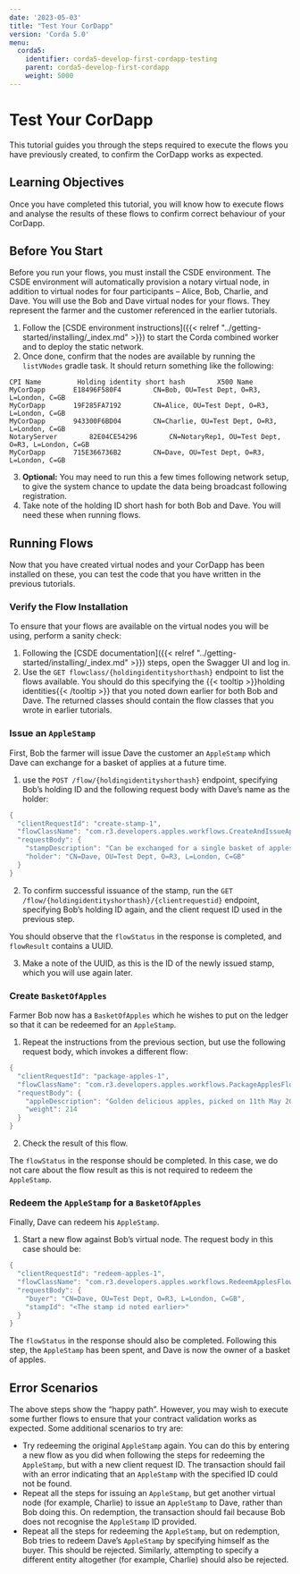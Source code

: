```yaml
---
date: '2023-05-03'
title: "Test Your CorDapp"
version: 'Corda 5.0'
menu:
  corda5:
    identifier: corda5-develop-first-cordapp-testing
    parent: corda5-develop-first-cordapp
    weight: 5000
---
```


# Test Your CorDapp

This tutorial guides you through the steps required to execute the flows you have previously created,
to confirm the CorDapp works as expected.

## Learning Objectives

Once you have completed this tutorial, you will know how to execute flows and analyse the results of these
flows to confirm correct behaviour of your CorDapp.

## Before You Start

Before you run your flows, you must install the CSDE environment.
The CSDE environment will automatically provision a notary virtual node, in addition to virtual nodes for four participants
– Alice, Bob, Charlie, and Dave. You will use the Bob and Dave virtual nodes for your flows. They represent the farmer
and the customer referenced in the earlier tutorials.

1. Follow the [CSDE environment instructions]({{< relref "../getting-started/installing/_index.md" >}}) to start the Corda combined worker and to deploy the static network.
2. Once done, confirm that the nodes are available by running the `listVNodes` gradle task. It should return something like the following:
```shell
CPI Name		 Holding identity short hash 		X500 Name
MyCorDapp		E18496F580F4 		CN=Bob, OU=Test Dept, O=R3, L=London, C=GB
MyCorDapp		19F285FA7192 		CN=Alice, OU=Test Dept, O=R3, L=London, C=GB
MyCorDapp		943300F6BD04 		CN=Charlie, OU=Test Dept, O=R3, L=London, C=GB
NotaryServer		82E04CE54296 		CN=NotaryRep1, OU=Test Dept, O=R3, L=London, C=GB
MyCorDapp		715E366736B2 		CN=Dave, OU=Test Dept, O=R3, L=London, C=GB
```
3. **Optional:** You may need to run this a few times following network setup, to give the system chance to update
the data being broadcast following registration.
4. Take note of the holding ID short hash for both Bob and Dave. You will need these when running flows.

## Running Flows

Now that you have created virtual nodes and your CorDapp has been installed on these, you can test the code that
you have written in the previous tutorials.

### Verify the Flow Installation

To ensure that your flows are available on the virtual nodes you will be using, perform a sanity check:

1. Following the [CSDE documentation]({{< relref "../getting-started/installing/_index.md" >}}) steps, open the Swagger UI and log in.
2. Use the `GET flowclass/{holdingidentityshorthash}` endpoint to list the flows available.
You should do this specifying the {{< tooltip >}}holding identities{{< /tooltip >}} that you noted down earlier for both Bob and Dave.
The returned classes should contain the flow classes that you wrote in earlier tutorials.

### Issue an `AppleStamp`

First, Bob the farmer will issue Dave the customer an `AppleStamp` which Dave can exchange for a basket of applies
at a future time.

1. use the `POST /flow/{holdingidentityshorthash}` endpoint, specifying Bob’s holding ID
and the following request body with Dave’s name as the holder:

```kotlin
{
  "clientRequestId": "create-stamp-1",
  "flowClassName": "com.r3.developers.apples.workflows.CreateAndIssueAppleStampFlow",
  "requestBody": {
    "stampDescription": "Can be exchanged for a single basket of apples",
    "holder": "CN=Dave, OU=Test Dept, O=R3, L=London, C=GB"
  }
}
```

2. To confirm successful issuance of the stamp, run the `GET /flow/{holdingidentityshorthash}/{clientrequestid}` endpoint,
specifying Bob’s holding ID again, and the client request ID used in the previous step.

You should observe that the `flowStatus` in the response is completed, and `flowResult` contains a UUID.

3. Make a note of the UUID, as this is the ID of the newly issued stamp, which you will use again later.

### Create `BasketOfApples`

Farmer Bob now has a `BasketOfApples` which he wishes to put on the ledger so that it can be redeemed for an `AppleStamp`.

1. Repeat the instructions from the previous section, but use the following request body, which invokes a different flow:

```kotlin
{
  "clientRequestId": "package-apples-1",
  "flowClassName": "com.r3.developers.apples.workflows.PackageApplesFlow",
  "requestBody": {
    "appleDescription": "Golden delicious apples, picked on 11th May 2023",
    "weight": 214
  }
}
```

2. Check the result of this flow.

The `flowStatus` in the response should be completed. In this case, we do not care about the
flow result as this is not required to redeem the `AppleStamp`.

### Redeem the `AppleStamp` for a `BasketOfApples`

Finally, Dave can redeem his `AppleStamp`.

1. Start a new flow against Bob’s virtual node. The request body in this case should be:

```kotlin
{
  "clientRequestId": "redeem-apples-1",
  "flowClassName": "com.r3.developers.apples.workflows.RedeemApplesFlow",
  "requestBody": {
    "buyer": "CN=Dave, OU=Test Dept, O=R3, L=London, C=GB",
    "stampId": "<The stamp id noted earlier>"
  }
}
```

The `flowStatus` in the response should also be completed. Following this step, the `AppleStamp` has been spent, and Dave is now the owner of a basket of apples.

## Error Scenarios

The above steps show the “happy path”. However, you may wish to execute some further flows to ensure that your contract validation works as expected. Some additional scenarios to try are:

* Try redeeming the original `AppleStamp` again. You can do this by entering a new flow as you did when following the steps
for redeeming the `AppleStamp`, but with a new client request ID. The transaction should fail with an error indicating
that an `AppleStamp` with the specified ID could not be found.
* Repeat all the steps for issuing an `AppleStamp`, but get another virtual node (for example, Charlie) to
issue an `AppleStamp` to Dave, rather than Bob doing this. On redemption, the transaction should fail because Bob
does not recognise the `AppleStamp` ID provided.
* Repeat all the steps for redeeming the `AppleStamp`, but on redemption, Bob tries to redeem Dave’s
`AppleStamp` by specifying himself as the buyer. This should be rejected. Similarly, attempting to specify a different
entity altogether (for example, Charlie) should also be rejected.

